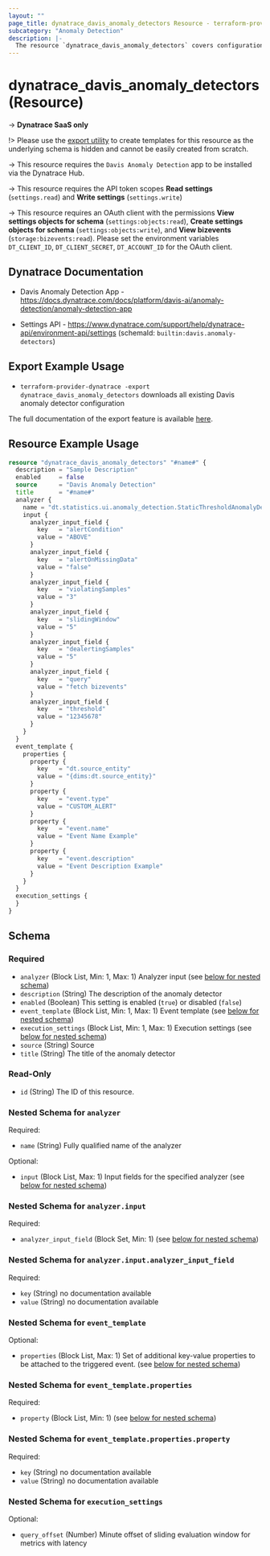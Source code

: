 ```yaml
---
layout: ""
page_title: dynatrace_davis_anomaly_detectors Resource - terraform-provider-dynatrace"
subcategory: "Anomaly Detection"
description: |-
  The resource `dynatrace_davis_anomaly_detectors` covers configuration for Davis anomaly detectors
---
```


# dynatrace_davis_anomaly_detectors (Resource)

-> **Dynatrace SaaS only**

!> Please use the [export utility](https://dt-url.net/h203qmc) to create templates for this resource as the underlying schema is hidden and cannot be easily created from scratch.

-> This resource requires the `Davis Anomaly Detection` app to be installed via the Dynatrace Hub.

-> This resource requires the API token scopes **Read settings** (`settings.read`) and **Write settings** (`settings.write`)

-> This resource requires an OAuth client with the permissions **View settings objects for schema** (`settings:objects:read`), **Create settings objects for schema** (`settings:objects:write`), and **View bizevents** (`storage:bizevents:read`). Please set the environment variables `DT_CLIENT_ID`, `DT_CLIENT_SECRET`, `DT_ACCOUNT_ID` for the OAuth client. 

## Dynatrace Documentation

- Davis Anomaly Detection App - https://docs.dynatrace.com/docs/platform/davis-ai/anomaly-detection/anomaly-detection-app

- Settings API - https://www.dynatrace.com/support/help/dynatrace-api/environment-api/settings (schemaId: `builtin:davis.anomaly-detectors`)

## Export Example Usage

- `terraform-provider-dynatrace -export dynatrace_davis_anomaly_detectors` downloads all existing Davis anomaly detector configuration

The full documentation of the export feature is available [here](https://dt-url.net/h203qmc).

## Resource Example Usage

```terraform
resource "dynatrace_davis_anomaly_detectors" "#name#" {
  description = "Sample Description"
  enabled     = false
  source      = "Davis Anomaly Detection"
  title       = "#name#"
  analyzer {
    name = "dt.statistics.ui.anomaly_detection.StaticThresholdAnomalyDetectionAnalyzer"
    input {
      analyzer_input_field {
        key   = "alertCondition"
        value = "ABOVE"
      }
      analyzer_input_field {
        key   = "alertOnMissingData"
        value = "false"
      }
      analyzer_input_field {
        key   = "violatingSamples"
        value = "3"
      }
      analyzer_input_field {
        key   = "slidingWindow"
        value = "5"
      }
      analyzer_input_field {
        key   = "dealertingSamples"
        value = "5"
      }
      analyzer_input_field {
        key   = "query"
        value = "fetch bizevents"
      }
      analyzer_input_field {
        key   = "threshold"
        value = "12345678"
      }
    }
  }
  event_template {
    properties {
      property {
        key   = "dt.source_entity"
        value = "{dims:dt.source_entity}"
      }
      property {
        key   = "event.type"
        value = "CUSTOM_ALERT"
      }
      property {
        key   = "event.name"
        value = "Event Name Example"
      }
      property {
        key   = "event.description"
        value = "Event Description Example"
      }
    }
  }
  execution_settings {
  }
}
```

<!-- schema generated by tfplugindocs -->
## Schema

### Required

- `analyzer` (Block List, Min: 1, Max: 1) Analyzer input (see [below for nested schema](#nestedblock--analyzer))
- `description` (String) The description of the anomaly detector
- `enabled` (Boolean) This setting is enabled (`true`) or disabled (`false`)
- `event_template` (Block List, Min: 1, Max: 1) Event template (see [below for nested schema](#nestedblock--event_template))
- `execution_settings` (Block List, Min: 1, Max: 1) Execution settings (see [below for nested schema](#nestedblock--execution_settings))
- `source` (String) Source
- `title` (String) The title of the anomaly detector

### Read-Only

- `id` (String) The ID of this resource.

<a id="nestedblock--analyzer"></a>
### Nested Schema for `analyzer`

Required:

- `name` (String) Fully qualified name of the analyzer

Optional:

- `input` (Block List, Max: 1) Input fields for the specified analyzer (see [below for nested schema](#nestedblock--analyzer--input))

<a id="nestedblock--analyzer--input"></a>
### Nested Schema for `analyzer.input`

Required:

- `analyzer_input_field` (Block Set, Min: 1) (see [below for nested schema](#nestedblock--analyzer--input--analyzer_input_field))

<a id="nestedblock--analyzer--input--analyzer_input_field"></a>
### Nested Schema for `analyzer.input.analyzer_input_field`

Required:

- `key` (String) no documentation available
- `value` (String) no documentation available




<a id="nestedblock--event_template"></a>
### Nested Schema for `event_template`

Optional:

- `properties` (Block List, Max: 1) Set of additional key-value properties to be attached to the triggered event. (see [below for nested schema](#nestedblock--event_template--properties))

<a id="nestedblock--event_template--properties"></a>
### Nested Schema for `event_template.properties`

Required:

- `property` (Block List, Min: 1) (see [below for nested schema](#nestedblock--event_template--properties--property))

<a id="nestedblock--event_template--properties--property"></a>
### Nested Schema for `event_template.properties.property`

Required:

- `key` (String) no documentation available
- `value` (String) no documentation available




<a id="nestedblock--execution_settings"></a>
### Nested Schema for `execution_settings`

Optional:

- `query_offset` (Number) Minute offset of sliding evaluation window for metrics with latency
 
